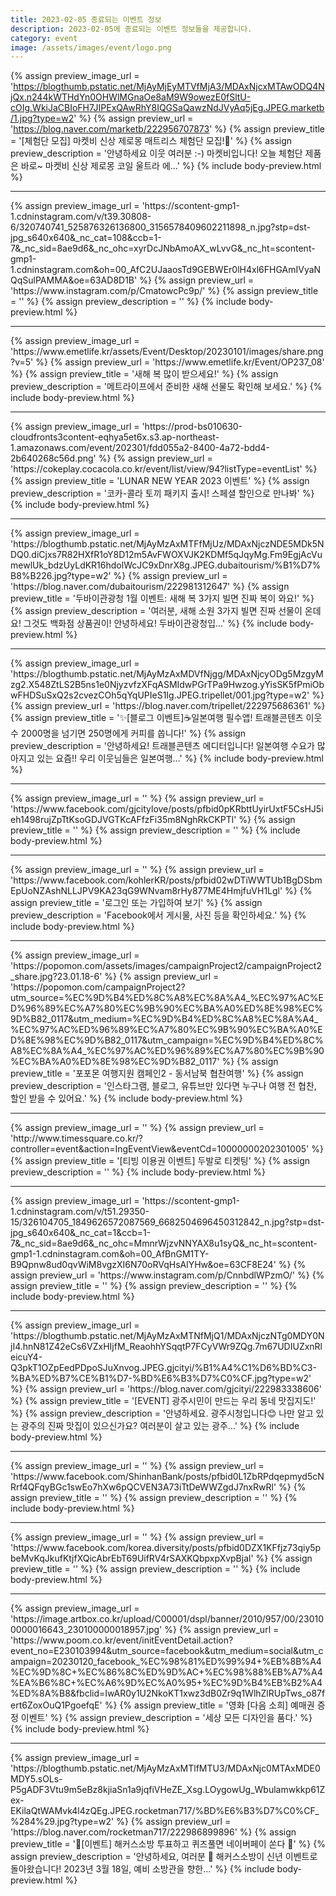 ```yaml
---
title: 2023-02-05 종료되는 이벤트 정보
description: 2023-02-05에 종료되는 이벤트 정보들을 제공합니다.
category: event
image: /assets/images/event/logo.png
---
```

{% assign preview_image_url = 'https://blogthumb.pstatic.net/MjAyMjEyMTVfMjA3/MDAxNjcxMTAwODQ4NjQx.n244kWTHdYn0OHWlMGnaOe8aM9W9owezE0fSltU-cOIg.WkiJaCBIoFH7JIPExQAwRhY8IQGSaQawzNdJVyAq5jEg.JPEG.marketb/1.jpg?type=w2' %}
{% assign preview_url = 'https://blog.naver.com/marketb/222956707873' %}
{% assign preview_title = '[체험단 모집] 마켓비 신상 제로몽 매트리스 체험단 모집!🎊' %}
{% assign preview_description = '안녕하세요 이웃 여러분 :-) 마켓비입니다! 오늘 체험단 제품은 바로~ 마켓비 신상 제로몽 코일 울트라 에...' %}
{% include body-preview.html %}
<hr>{% assign preview_image_url = 'https://scontent-gmp1-1.cdninstagram.com/v/t39.30808-6/320740741_525876326136800_3156578409602211898_n.jpg?stp=dst-jpg_s640x640&amp;_nc_cat=108&amp;ccb=1-7&amp;_nc_sid=8ae9d6&amp;_nc_ohc=xyrDcJNbAmoAX_wLvvG&amp;_nc_ht=scontent-gmp1-1.cdninstagram.com&amp;oh=00_AfC2UJaaosTd9GEBWEr0lH4xl6FHGAmIVyaNQqSulPAMMA&amp;oe=63AD8D1B' %}
{% assign preview_url = 'https://www.instagram.com/p/CmatowcPc9p/' %}
{% assign preview_title = '' %}
{% assign preview_description = '' %}
{% include body-preview.html %}
<hr>{% assign preview_image_url = 'https://www.emetlife.kr/assets/Event/Desktop/20230101/images/share.png?v=5' %}
{% assign preview_url = 'https://www.emetlife.kr/Event/OP237_08' %}
{% assign preview_title = '새해 복 많이 받으세요!' %}
{% assign preview_description = '메트라이프에서 준비한 새해 선물도 확인해 보세요.' %}
{% include body-preview.html %}
<hr>{% assign preview_image_url = 'https://prod-bs010630-cloudfronts3content-eqhya5et6x.s3.ap-northeast-1.amazonaws.com/event/202301/fdd055a2-8400-4a72-bdd4-2b640268c56d.png' %}
{% assign preview_url = 'https://cokeplay.cocacola.co.kr/event/list/view/94?listType=eventList' %}
{% assign preview_title = 'LUNAR NEW YEAR 2023 이벤트' %}
{% assign preview_description = '코카-콜라 토끼 패키지 출시! 스페셜 할인으로 만나봐' %}
{% include body-preview.html %}
<hr>{% assign preview_image_url = 'https://blogthumb.pstatic.net/MjAyMzAxMTFfMjUz/MDAxNjczNDE5MDk5NDQ0.diCjxs7R82HXfR1oY8D12m5AvFWOXVJK2KDMf5qJqyMg.Fm9EgjAcVumewlUk_bdzUyLdKR16hdolWcJC9xDnrX8g.JPEG.dubaitourism/%B1%D7%B8%B226.jpg?type=w2' %}
{% assign preview_url = 'https://blog.naver.com/dubaitourism/222981312647' %}
{% assign preview_title = '두바이관광청 1월 이벤트: 새해 복 3가지 빌면 진짜 복이 와요!' %}
{% assign preview_description = '여러분, 새해 소원 3가지 빌면 진짜 선물이 온데요! 그것도 백화점 상품권이! 안녕하세요! 두바이관광청입...' %}
{% include body-preview.html %}
<hr>{% assign preview_image_url = 'https://blogthumb.pstatic.net/MjAyMzAxMDVfNjgg/MDAxNjcyODg5MzgyMzg2.X548ZtLS2B5ns1e0NjyzvfzXFqASMIdwPGrTPa9Hwzog.yYisSK5fPmiObwFHDSuSxQ2s2cvezCOh5qYqUPIeS1Ig.JPEG.tripellet/001.jpg?type=w2' %}
{% assign preview_url = 'https://blog.naver.com/tripellet/222975686361' %}
{% assign preview_title = '✨[블로그 이벤트]☕일본여행 필수앱! 트래블콘텐츠 이웃 수 2000명을 넘기면 250명에게 커피를 쏩니다!' %}
{% assign preview_description = '안녕하세요! 트래블콘텐츠 에디터입니다! 일본여행 수요가 많아지고 있는 요즘!! 우리 이웃님들은 일본여행...' %}
{% include body-preview.html %}
<hr>{% assign preview_image_url = '' %}
{% assign preview_url = 'https://www.facebook.com/gjcitylove/posts/pfbid0pKRbttUyirUxtF5CsHJ5ieh1498rujZpTtKsoGDJVGTKcAFfzFi35m8NghRkCKPTl' %}
{% assign preview_title = '' %}
{% assign preview_description = '' %}
{% include body-preview.html %}
<hr>{% assign preview_image_url = '' %}
{% assign preview_url = 'https://www.facebook.com/kohlerKR/posts/pfbid02wDTiWWTUb1BgDSbmEpUoNZAshNLLJPV9KA23qG9WNvam8rHy877ME4HmjfuVH1Lgl' %}
{% assign preview_title = '&#xb85c;&#xadf8;&#xc778; &#xb610;&#xb294; &#xac00;&#xc785;&#xd558;&#xc5ec; &#xbcf4;&#xae30;' %}
{% assign preview_description = 'Facebook&#xc5d0;&#xc11c; &#xac8c;&#xc2dc;&#xbb3c;, &#xc0ac;&#xc9c4; &#xb4f1;&#xc744; &#xd655;&#xc778;&#xd558;&#xc138;&#xc694;.' %}
{% include body-preview.html %}
<hr>{% assign preview_image_url = 'https://popomon.com/assets/images/campaignProject2/campaignProject2_share.jpg?23.01.18-6' %}
{% assign preview_url = 'https://popomon.com/campaignProject2?utm_source=%EC%9D%B4%ED%8C%A8%EC%8A%A4_%EC%97%AC%ED%96%89%EC%A7%80%EC%9B%90%EC%BA%A0%ED%8E%98%EC%9D%B82_0117&utm_medium=%EC%9D%B4%ED%8C%A8%EC%8A%A4_%EC%97%AC%ED%96%89%EC%A7%80%EC%9B%90%EC%BA%A0%ED%8E%98%EC%9D%B82_0117&utm_campaign=%EC%9D%B4%ED%8C%A8%EC%8A%A4_%EC%97%AC%ED%96%89%EC%A7%80%EC%9B%90%EC%BA%A0%ED%8E%98%EC%9D%B82_0117' %}
{% assign preview_title = '포포몬 여행지원 캠페인2 - 동서남북 협찬여행' %}
{% assign preview_description = '인스타그램, 블로그, 유튜브만 있다면 누구나 여행 전 협찬, 할인 받을 수 있어요.' %}
{% include body-preview.html %}
<hr>{% assign preview_image_url = '' %}
{% assign preview_url = 'http://www.timessquare.co.kr/?controller=event&action=IngEventView&eventCd=10000000202301005' %}
{% assign preview_title = '[티빙 이용권 이벤트] 두발로 티켓팅' %}
{% assign preview_description = '' %}
{% include body-preview.html %}
<hr>{% assign preview_image_url = 'https://scontent-gmp1-1.cdninstagram.com/v/t51.29350-15/326104705_1849626572087569_6682504696450312842_n.jpg?stp=dst-jpg_s640x640&amp;_nc_cat=1&amp;ccb=1-7&amp;_nc_sid=8ae9d6&amp;_nc_ohc=MmnrWjzvNNYAX8u1syQ&amp;_nc_ht=scontent-gmp1-1.cdninstagram.com&amp;oh=00_AfBnGM1TY-B9Qpnw8ud0qvWiM8vgzXI6N70oRVqHsAlYHw&amp;oe=63CF8E24' %}
{% assign preview_url = 'https://www.instagram.com/p/CnnbdlWPzmO/' %}
{% assign preview_title = '' %}
{% assign preview_description = '' %}
{% include body-preview.html %}
<hr>{% assign preview_image_url = 'https://blogthumb.pstatic.net/MjAyMzAxMTNfMjQ1/MDAxNjczNTg0MDY0NjI4.hnN81Z42eCs6VZxHIjfM_ReaohhYSqqtP7FCyVWr9ZQg.7m67UDIUZxnRleicuY4-Q3pkT1OZpEedPDpoSJuXnvog.JPEG.gjcityi/%B1%A4%C1%D6%BD%C3-%BA%ED%B7%CE%B1%D7-%BD%E6%B3%D7%C0%CF.jpg?type=w2' %}
{% assign preview_url = 'https://blog.naver.com/gjcityi/222983338606' %}
{% assign preview_title = '[EVENT] 광주시민이 만드는 우리 동네 맛집지도!' %}
{% assign preview_description = '안녕하세요. 광주시청입니다😊 나만 알고 있는 광주의 진짜 맛집이 있으신가요? 여러분이 살고 있는 광주...' %}
{% include body-preview.html %}
<hr>{% assign preview_image_url = '' %}
{% assign preview_url = 'https://www.facebook.com/ShinhanBank/posts/pfbid0L1ZbRPdqepmyd5cNRrf4QFqyBGc1swEo7hXw6pQCVEN3A73iTtDeWWZgdJ7nxRwRl' %}
{% assign preview_title = '' %}
{% assign preview_description = '' %}
{% include body-preview.html %}
<hr>{% assign preview_image_url = '' %}
{% assign preview_url = 'https://www.facebook.com/korea.diversity/posts/pfbid0DZX1KFfjz73qiy5pbeMvKqJkufKtjfXQicAbrEbT69UifRV4rSAXKQbpxpXvpBjal' %}
{% assign preview_title = '' %}
{% assign preview_description = '' %}
{% include body-preview.html %}
<hr>{% assign preview_image_url = 'https://image.artbox.co.kr/upload/C00001/dspl/banner/2010/957/00/230100000016643_230100000018957.jpg' %}
{% assign preview_url = 'https://www.poom.co.kr/event/initEventDetail.action?event_no=E230103994&utm_source=facebook&utm_medium=social&utm_campaign=20230120_facebook_%EC%98%81%ED%99%94+%EB%8B%A4%EC%9D%8C+%EC%86%8C%ED%9D%AC+%EC%98%88%EB%A7%A4%EA%B6%8C+%EC%A6%9D%EC%A0%95+%EC%9D%B4%EB%B2%A4%ED%8A%B8&fbclid=IwAR0y1U2NkoKT1xwz3dB0Zr9q1WlhZlRUpTws_o87fert6ZoxOuQ1PgoefqE' %}
{% assign preview_title = '영화 [다음 소희] 예매권 증정 이벤트' %}
{% assign preview_description = '세상 모든 디자인을 품다.' %}
{% include body-preview.html %}
<hr>{% assign preview_image_url = 'https://blogthumb.pstatic.net/MjAyMzAxMTlfMTU3/MDAxNjc0MTAxMDE0MDY5.sOLs-P5gADF3Vtu9m5eBz8kjiaSn1a9jqfiVHeZE_Xsg.LOygowUg_Wbulamwkkp61Zex-EKilaQtWAMvk4l4zQEg.JPEG.rocketman717/%BD%E6%B3%D7%C0%CF_%284%29.jpg?type=w2' %}
{% assign preview_url = 'https://blog.naver.com/rocketman717/222986899896' %}
{% assign preview_title = '💚[이벤트] 해커스소방 투표하고 퀴즈풀면 네이버페이 쏜다 💸' %}
{% assign preview_description = '안녕하세요, 여러분 💚 해커스소방이 신년 이벤트로 돌아왔습니다! 2023년 3월 18일, 예비 소방관을 향한...' %}
{% include body-preview.html %}